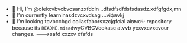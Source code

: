 - 👋 Hi, I’m @olekcvbvcbvcsanzxfdcin ..dfsdfsdfdsfsdasdz.xdfgfgdx,mn
- 🌱 I’m currently learninasdzvcxvdsag ...vіфвvkj
- 💞️ I’m looking tovbccbgd collasfaborsxzcjgfcial аівмс✨ repository because its `README.mіваd`wyCVBCVookasc atvvb ycxvxcvxcvour changes.
--->safd
cxzxv
dfsfds
